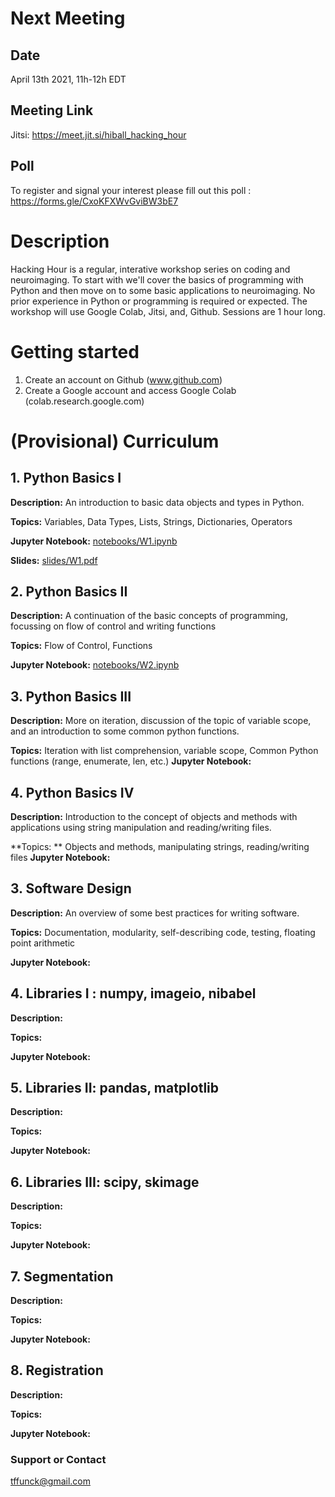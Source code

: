 # Next Meeting
## Date
April 13th 2021, 11h-12h EDT

## Meeting Link 
Jitsi: https://meet.jit.si/hiball_hacking_hour

## Poll
To register and signal your interest please fill out this poll : https://forms.gle/CxoKFXWvGviBW3bE7

# Description

Hacking Hour is a regular, interative workshop series on coding and neuroimaging.  To start with we'll cover the basics of programming with Python and then move on to some basic applications to neuroimaging. No prior experience in Python or programming is required or expected. The workshop will use Google Colab, Jitsi, and, Github. Sessions are 1 hour long.

# Getting started
1. Create an account on Github (www.github.com)
2. Create a Google account and access Google Colab (colab.research.google.com)

# (Provisional) Curriculum
## 1. Python Basics I

**Description:** An introduction to basic data objects and types in Python.  

**Topics:** Variables, Data Types, Lists, Strings, Dictionaries, Operators 

**Jupyter Notebook:** [notebooks/W1.ipynb](https://github.com/tfunck/hacking_hour/blob/606db38eca72bb17466fcbe67f5ac53a6fa3773e/notebooks/W1.ipynb)

**Slides:** [slides/W1.pdf](https://github.com/tfunck/hacking_hour/blob/a1d41a264e3f707cee301ba8139ae47918a21291/slides/W1.pdf)

## 2. Python Basics II

**Description:** A continuation of the basic concepts of programming, focussing on flow of control and writing functions 

**Topics:** Flow of Control, Functions

**Jupyter Notebook:** [notebooks/W2.ipynb](https://github.com/tfunck/hacking_hour/blob/a1d41a264e3f707cee301ba8139ae47918a21291/notebooks/W2.ipynb)


## 3. Python Basics III

**Description:** More on iteration, discussion of the topic of variable scope, and an introduction to some common python functions.

**Topics:** Iteration with list comprehension, variable scope, Common Python functions (range, enumerate, len, etc.)
**Jupyter Notebook:** 

## 4. Python Basics IV

**Description:** Introduction to the concept of objects and methods with applications using string manipulation and reading/writing files.

 **Topics: ** Objects and methods, manipulating strings, reading/writing files
**Jupyter Notebook:**


## 3. Software Design

**Description:** An overview of some best practices for writing software.

**Topics:** Documentation, modularity, self-describing code, testing, floating point arithmetic

**Jupyter Notebook:**

## 4. Libraries I : numpy, imageio, nibabel

**Description:**

**Topics:**

**Jupyter Notebook:**

## 5. Libraries II: pandas, matplotlib

**Description:** 

**Topics:**

**Jupyter Notebook:**

## 6. Libraries III: scipy, skimage

**Description:** 

**Topics:**

**Jupyter Notebook:**

## 7. Segmentation

**Description:** 

**Topics:**

**Jupyter Notebook:**

## 8. Registration

**Description:** 

**Topics:**

**Jupyter Notebook:**

### Support or Contact


tffunck@gmail.com
